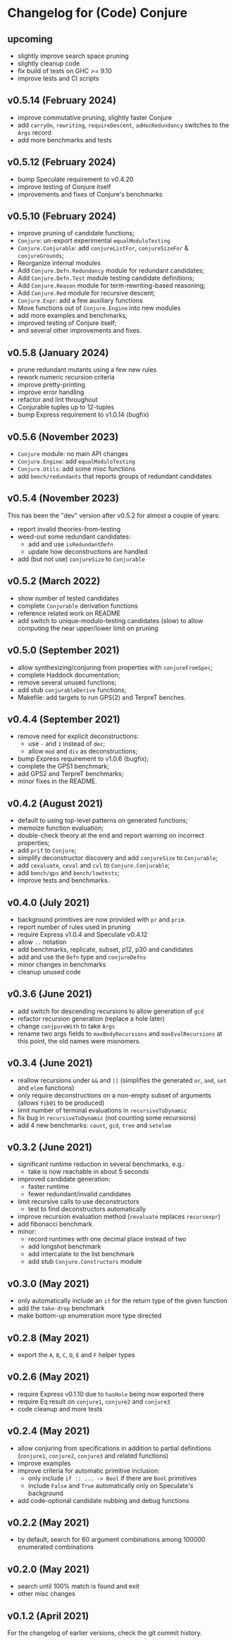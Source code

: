 Changelog for (Code) Conjure
============================


upcoming
--------

* slightly improve search space pruning
* slightly cleanup code
* fix build of tests on GHC >= 9.10
* improve tests and CI scripts


v0.5.14 (February 2024)
-----------------------

* improve commutative pruning, slightly faster Conjure
* add `carryOn`, `rewriting`, `requireDescent`, `adHocRedundancy` switches
  to the `Args` record
* add more benchmarks and tests


v0.5.12 (February 2024)
-----------------------

* bump Speculate requirement to v0.4.20
* improve testing of Conjure itself
* improvements and fixes of Conjure's benchmarks


v0.5.10 (February 2024)
-----------------------

* improve pruning of candidate functions;
* `Conjure`: un-export experimental `equalModuloTesting`
* `Conjure.Conjurable`: add `conjureListFor`, `conjureSizeFor` & `conjureGrounds`;
* Reorganize internal modules
* Add `Conjure.Defn.Redundancy` module for redundant candidates;
* Add `Conjure.Defn.Test` module testing candidate definitions;
* Add `Conjure.Reason` module for term-rewriting-based reasoning;
* Add `Conjure.Red` module for recursive descent;
* `Conjure.Expr`: add a few auxiliary functions
* Move functions out of `Conjure.Engine` into new modules
* add more examples and benchmarks;
* improved testing of Conjure itself;
* and several other improvements and fixes.


v0.5.8 (January 2024)
---------------------

* prune redundant mutants using a few new rules
* rework numeric recursion criteria
* improve pretty-printing
* improve error handling
* refactor and lint throughout
* Conjurable tuples up to 12-tuples
* bump Express requirement to v1.0.14 (bugfix)


v0.5.6 (November 2023)
----------------------

* `Conjure` module: no main API changes
* `Conjure.Engine`: add `equalModuloTesting`
* `Conjure.Utils`: add some misc functions
* add `bench/redundants` that reports groups of redundant candidates


v0.5.4 (November 2023)
----------------------

This has been the "dev" version after v0.5.2
for almost a couple of years:

* report invalid theories-from-testing
* weed-out some redundant candidates:
	- add and use `isRedundantDefn`
	- update how deconstructions are handled
* add (but not use) `conjureSize` to `Conjurable`


v0.5.2 (March 2022)
-------------------

* show number of tested candidates
* complete `Conjurable` derivation functions
* reference related work on README
* add switch to unique-modulo-testing candidates (slow)
  to allow computing the near upper/lower limit on pruning


v0.5.0 (September 2021)
-----------------------

* allow synthesizing/conjuring from properties with `conjureFromSpec`;
* complete Haddock documentation;
* remove several unused functions;
* add stub `conjurableDerive` functions;
* Makefile: add targets to run GPS(2) and TerpreT benches.


v0.4.4 (September 2021)
-----------------------

* remove need for explicit deconstructions:
	- use `-` and `1` instead of `dec`;
	- allow `mod` and `div` as deconstructions;
* bump Express requirement to v1.0.6 (bugfix);
* complete the GPS1 benchmark;
* add GPS2 and TerpreT benchmarks;
* minor fixes in the README.


v0.4.2 (August 2021)
--------------------

* default to using top-level patterns on generated functions;
* memoize function evaluation;
* double-check theory at the end and report warning on incorrect properties;
* add `prif` to `Conjure`;
* simplify deconstructor discovery and add `conjureSize` to `Conjurable`;
* add `cevaluate`, `ceval` and `cvl` to `Conjure.Conjurable`;
* add `bench/gps` and `bench/lowtests`;
* improve tests and benchmarks.


v0.4.0 (July 2021)
------------------

* background primitives are now provided with `pr` and `prim`.
* report number of rules used in pruning
* require Express v1.0.4 and Speculate v0.4.12
* allow `..` notation
* add benchmarks, replicate, subset, p12, p30 and candidates
* add and use the `Defn` type and `conjureDefns`
* minor changes in benchmarks
* cleanup unused code


v0.3.6 (June 2021)
------------------

* add switch for descending recursions
  to allow generation of `gcd`
* refactor recursion generation (replace a hole later)
* change `conjpureWith` to take `Args`
* rename two args fields to `maxBodyRecursions` and `maxEvalRecursions`
  at this point, the old names were misnomers.


v0.3.4 (June 2021)
------------------

* reallow recursions under `&&` and `||`
  (simplifies the generated `or`, `and`, `set` and `elem` functions)
* only require deconstructions on a non-empty subset of arguments
  (allows `fib01` to be produced)
* limit number of terminal evaluations in `recursiveToDynamic`
* fix bug in `recursiveToDynamic` (not counting some recursions)
* add 4 new benchmarks: `count`, `gcd`, `tree` and `setelem`


v0.3.2 (June 2021)
------------------

* significant runtime reduction in several benchmarks, e.g.:
	- take is now reachable in about 5 seconds
* improved candidate generation:
	- faster runtime
	- fewer redundant/invalid candidates
* limit recursive calls to use deconstructors
	- test to find deconstructors automatically
* improve recursion evaluation method (`revaluate` replaces `recursexpr`)
* add fibonacci benchmark
* minor:
	- record runtimes with one decimal place instead of two
	- add longshot benchmark
	- add intercalate to the list benchmark
	- add stub `Conjure.Constructors` module


v0.3.0 (May 2021)
-----------------

* only automatically include an `if` for the return type of the given function
* add the `take-drop` benchmark
* make bottom-up enumeration more type directed


v0.2.8 (May 2021)
-----------------

* export the `A`, `B`, `C`, `D`, `E` and `F` helper types


v0.2.6 (May 2021)
-----------------

* require Express v0.1.10 due to `hasHole` being now exported there
* require Eq result on `conjure1`, `conjure2` and `conjure3`
* code cleanup and more tests


v0.2.4 (May 2021)
-----------------

* allow conjuring from specifications in addition to partial definitions
  (`conjure1`, `conjure2`, `conjure3` and related functions)
* improve examples
* improve criteria for automatic primitive inclusion:
	- only include `if :: ... -> Bool` if there are `Bool` primitives
	- include `False` and `True` automatically only on Speculate's background
* add code-optional candidate nubbing and debug functions


v0.2.2 (May 2021)
-----------------

* by default, search for 60 argument combinations
  among 100000 enumerated combinations


v0.2.0 (May 2021)
-----------------

* search until 100% match is found and exit
* other misc changes


v0.1.2 (April 2021)
-------------------

For the changelog of earlier versions, check the git commit history.
